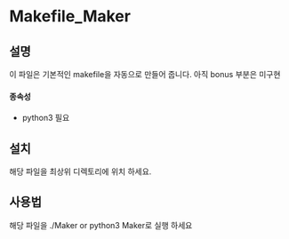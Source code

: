 # Makefile_Maker

## 설명
이 파일은 기본적인 makefile을 자동으로 만들어 줍니다.
아직 bonus 부분은 미구현
#### 종속성
- python3 필요

## 설치
해당 파일을 최상위 디렉토리에 위치 하세요.

## 사용법
해당 파일을 ./Maker or python3 Maker로 실행 하세요
